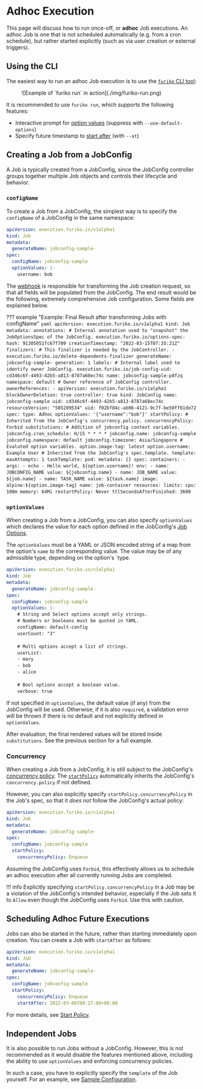 # Adhoc Execution

This page will discuss how to run once-off, or **adhoc** Job executions. An adhoc Job is one that is not scheduled automatically (e.g. from a cron schedule), but rather started explicitly (such as via user creation or external triggers).

## Using the CLI

The easiest way to run an adhoc Job execution is to use the [`furiko` CLI tool](../../setup/cli.md):

<figure markdown="1">
  ![Example of `furiko run` in action](./img/furiko-run.png)
</figure>

It is recommended to use `furiko run`, which supports the following features:

- Interactive prompt for [option values](../jobconfig/job-options.md) (suppress with `--use-default-options`)
- Specify future timestamp to [start after](./start-policy.md#startafter) (with `--at`)

## Creating a Job from a JobConfig

A Job is typically created from a JobConfig, since the JobConfig controller groups together multiple Job objects and controls their lifecycle and behavior.

### `configName`

To create a Job from a JobConfig, the simplest way is to specify the `configName` of a JobConfig in the same namespace:

```{.yaml title="Example: Creating Jobs with configName"}
apiVersion: execution.furiko.io/v1alpha1
kind: Job
metadata:
  generateName: jobconfig-sample-
spec:
  configName: jobconfig-sample
  optionValues: |-
    username: bob
```

The [webhook](../../development/architecture/execution-webhook.md) is responsible for transforming the Job creation request, so that all fields will be populated from the JobConfig. The end result would be the following, extremely comprehensive Job configuration. Some fields are explained below.

<!-- prettier-ignore -->
??? example "Example: Final Result after transforming Jobs with configName"
    ```yaml
    apiVersion: execution.furiko.io/v1alpha1
    kind: Job
    metadata:
      annotations:
        # Internal annotation used to "snapshot" the JobOptionsSpec of the JobConfig.
        execution.furiko.io/options-spec-hash: 91305051fc67f709
      creationTimestamp: "2022-03-15T07:35:21Z"
      finalizers:
      # This finalizer is needed by the JobController.
      - execution.furiko.io/delete-dependents-finalizer
      generateName: jobconfig-sample-
      generation: 1
      labels:
        # Internal label used to identify owner JobConfig.
        execution.furiko.io/job-config-uid: cd346c6f-4493-42b5-a813-8787a68ec74c
      name: jobconfig-sample-p8fzq
      namespace: default
      # Owner reference of JobConfig controller.
      ownerReferences:
      - apiVersion: execution.furiko.io/v1alpha1
        blockOwnerDeletion: true
        controller: true
        kind: JobConfig
        name: jobconfig-sample
        uid: cd346c6f-4493-42b5-a813-8787a68ec74c
      resourceVersion: "585289534"
      uid: f02bf84c-ab06-4121-9c7f-be50ff61de72
    spec:
      type: Adhoc
      optionValues: '{"username":"bob"}'
      startPolicy:
        # Inherited from the JobConfig's concurrency.policy.
        concurrencyPolicy: Forbid
      substitutions:
        # Addition of jobconfig context variables.
        jobconfig.cron_schedule: H/15 * * * *
        jobconfig.name: jobconfig-sample
        jobconfig.namespace: default
        jobconfig.timezone: Asia/Singapore
        # Evaluted option variables.
        option.image-tag: latest
        option.username: Example User
      # Inherited from the JobConfig's spec.template.
      template:
        maxAttempts: 1
        taskTemplate:
          pod:
            metadata: {}
            spec:
              containers:
              - args:
                - echo
                - Hello world, ${option.username}!
                env:
                - name: JOBCONFIG_NAME
                  value: ${jobconfig.name}
                - name: JOB_NAME
                  value: ${job.name}
                - name: TASK_NAME
                  value: ${task.name}
                image: alpine:${option.image-tag}
                name: job-container
                resources:
                  limits:
                    cpu: 100m
                    memory: 64Mi
              restartPolicy: Never
      ttlSecondsAfterFinished: 3600
    ```

### `optionValues`

When creating a Job from a JobConfig, you can also specify `optionValues` which declares the value for each option defined in the JobConfig's [Job Options](../jobconfig/job-options.md).

The `optionValues` must be a YAML or JSON encoded string of a map from the option's `name` to the corresponding value. The value may be of any admissible type, depending on the option's `type.

```{.yaml title="Example: Job with optionValues"}
apiVersion: execution.furiko.io/v1alpha1
kind: Job
metadata:
  generateName: jobconfig-sample-
spec:
  configName: jobconfig-sample
  optionValues: |-
    # String and Select options accept only strings.
    # Numbers or booleans must be quoted in YAML.
    configName: default-config
    userCount: "3"

    # Multi options accept a list of strings.
    userList:
    - mary
    - bob
    - alice

    # Bool options accept a boolean value.
    verbose: true
```

If not specified in `optionValues`, the default value (if any) from the JobConfig will be used. Otherwise, if it is also `required`, a validation error will be thrown if there is no default and not explicitly defined in `optionValues`.

After evaluation, the final rendered values will be stored inside `substitutions`. See the previous section for a full example.

### Concurrency

When creating a Job from a JobConfig, it is still subject to the JobConfig's [concurrency policy](../jobconfig/concurrency.md). The [`startPolicy`](./start-policy.md) automatically inherits the JobConfig's `concurrency.policy` if not defined.

However, you can also explicitly specify `startPolicy.concurrencyPolicy` in the Job's spec, so that it _does not_ follow the JobConfig's actual policy:

```yaml
apiVersion: execution.furiko.io/v1alpha1
kind: Job
metadata:
  generateName: jobconfig-sample-
spec:
  configName: jobconfig-sample
  startPolicy:
    concurrencyPolicy: Enqueue
```

Assuming the JobConfig uses `Forbid`, this effectively allows us to schedule an adhoc execution after all currently running Jobs are completed.

<!-- prettier-ignore -->
!!! info
    Explicitly specifying `startPolicy.concurrencyPolicy` in a Job may be a violation of the JobConfig's intended behavior, especially if the Job sets it to `Allow` even though the JobConfig uses `Forbid`. Use this with caution.

## Scheduling Adhoc Future Executions

Jobs can also be started in the future, rather than starting immediately upon creation. You can create a Job with `startAfter` as follows:

```{.yaml title="Example: Creating Job with startAfter"}
apiVersion: execution.furiko.io/v1alpha1
kind: Job
metadata:
  generateName: jobconfig-sample-
spec:
  configName: jobconfig-sample
  startPolicy:
    concurrencyPolicy: Enqueue
    startAfter: 2022-03-06T00:27:00+08:00
```

For more details, see [Start Policy](./start-policy.md).

## Independent Jobs

It is also possible to run Jobs without a JobConfig. However, this is not recommended as it would disable the features mentioned above, including the ability to use `optionValues` and enforcing concurrency policies.

In such a case, you have to explicitly specify the `template` of the Job yourself. For an example, see [Sample Configuration](./sample-configuration.md#standalone-job).
